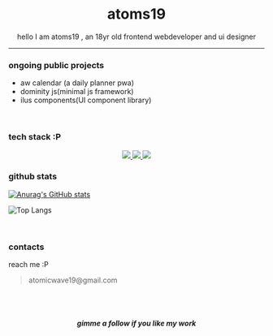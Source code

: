 <H1 align=center >atoms19</H1>
<p align=center >hello I am atoms19 , an 18yr old frontend webdeveloper and ui designer</p>
<hr>
<h3>ongoing public projects</h3>
<ul>
<li>aw calendar (a daily planner pwa)</li>
<li>dominity js(minimal js framework)</li>
<li>ilus components(UI component library)</li>
</ul>

<br>

<h3>tech stack :P</h3>
<p align="center">
  <a href="#">
    <img src="https://skillicons.dev/icons?i=nextjs,react,svelte,tailwind,vercel,postgres,typescript" />
  </a>
<a href="#">
    <img src="https://skillicons.dev/icons?i=html,css,javascript,elysia,nodejs,vite,bootstrap" />
  </a>
<a href="#">
    <img src="https://skillicons.dev/icons?i=vercel,bootstrap,java,eclipse,jquery,repl,canvas" />
  </a>
</p>

<h3>github stats</h3>
<p align="left">

<!--<img src="https://github-readme-streak-stats.herokuapp.com/?user=atoms19&theme=transparent&title_color=8c77d1" >-->

[![Anurag's GitHub stats](https://github-readme-stats.vercel.app/api?username=atoms19&show_icons=true&theme=transparent&title_color=8c77d1)](https://github.com/atoms19/)

![Top Langs](https://github-readme-stats.vercel.app/api/top-langs/?username=atoms19&layout=compact&theme=synthwave&bg_color=00000000)
</p>


<br>
<h3>contacts</h3>
<p>reach me :P 
<blockquote>atomicwave19@gmail.com</blockquote>


</p>
<br><br>
<h5 align="center">gimme a follow if you like my work</h5>



